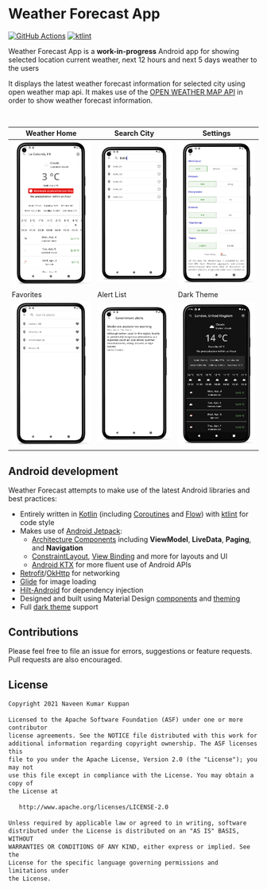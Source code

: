 # Weather Forecast App

[![GitHub Actions](https://github.com/naveenkumarn27/weatherapp/workflows/workflow/badge.svg)](.github/workflows/workflow.yml)
[![ktlint](https://img.shields.io/badge/code%20style-%E2%9D%A4-FF4081.svg)](https://ktlint.github.io/)

Weather Forecast App is a **work-in-progress** Android app for showing selected location current weather, next 12 hours and next 5 days weather to the users

It displays the latest weather forecast information for selected city using open weather map api. It makes use of the [OPEN WEATHER MAP API](https://openweathermap.org/) in order to show weather forecast information.

<br>

| Weather Home | Search City | Settings |
| ------ | ----- | ------ |
| ![Weather Home](art/screenshots/screenshot-1.png) | ![Search City](art/screenshots/screenshot-2.png) | ![Settings](art/screenshots/screenshot-3.png) |
| Favorites | Alert List | Dark Theme |
| ![Favorites](art/screenshots/screenshot-4.png) | ![Alert List](art/screenshots/screenshot-5.png) | ![Dark Theme](art/screenshots/screenshot-6.png) |

## Android development

Weather Forecast attempts to make use of the latest Android libraries and best practices:
* Entirely written in [Kotlin](https://kotlinlang.org/) (including [Coroutines](https://kotlinlang.org/docs/reference/coroutines-overview.html) and [Flow](https://kotlinlang.org/docs/reference/coroutines/flow.html)) with [ktlint](https://github.com/pinterest/ktlint) for code style
* Makes use of [Android Jetpack](https://developer.android.com/jetpack/):
  * [Architecture Components](https://developer.android.com/jetpack/arch/) including **ViewModel**, **LiveData**, **Paging**, and **Navigation**
  * [ConstraintLayout](https://developer.android.com/reference/androidx/constraintlayout/widget/ConstraintLayout), [View Binding](https://developer.android.com/topic/libraries/view-binding) and more for layouts and UI
  * [Android KTX](https://developer.android.com/kotlin/ktx) for more fluent use of Android APIs
* [Retrofit](https://square.github.io/retrofit/)/[OkHttp](https://square.github.io/okhttp/) for networking
* [Glide](https://github.com/bumptech/glide) for image loading
* [Hilt-Android](https://dagger.dev/hilt/) for dependency injection
* Designed and built using Material Design [components](https://material.io/components/) and [theming](https://material.io/design/material-theming/overview.html#material-theming)
* Full [dark theme](https://material.io/design/color/dark-theme.html) support

## Contributions

Please feel free to file an issue for errors, suggestions or feature requests. Pull requests are also encouraged.

## License

```
Copyright 2021 Naveen Kumar Kuppan

Licensed to the Apache Software Foundation (ASF) under one or more contributor
license agreements. See the NOTICE file distributed with this work for
additional information regarding copyright ownership. The ASF licenses this
file to you under the Apache License, Version 2.0 (the "License"); you may not
use this file except in compliance with the License. You may obtain a copy of
the License at

   http://www.apache.org/licenses/LICENSE-2.0

Unless required by applicable law or agreed to in writing, software
distributed under the License is distributed on an "AS IS" BASIS, WITHOUT
WARRANTIES OR CONDITIONS OF ANY KIND, either express or implied. See the
License for the specific language governing permissions and limitations under
the License.
```
